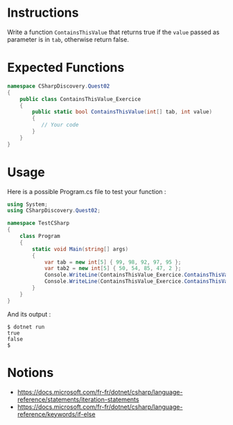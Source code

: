 # Instructions

Write a function `ContainsThisValue` that returns true if the `value` passed as parameter is in `tab`, otherwise return false.

# Expected Functions

```C#
namespace CSharpDiscovery.Quest02
{
    public class ContainsThisValue_Exercice
    {
        public static bool ContainsThisValue(int[] tab, int value)
        {
           // Your code
        }
    }
}
```

# Usage

Here is a possible Program.cs file to test your function :

```C#
using System;
using CSharpDiscovery.Quest02;

namespace TestCSharp
{
    class Program
    {
        static void Main(string[] args)
        {
            var tab = new int[5] { 99, 98, 92, 97, 95 };
            var tab2 = new int[5] { 50, 54, 85, 47, 2 };
            Console.WriteLine(ContainsThisValue_Exercice.ContainsThisValue(tab, 97));
            Console.WriteLine(ContainsThisValue_Exercice.ContainsThisValue(tab2, 51));
        }
    }
}
```

And its output :

```
$ dotnet run
true
false
$
```

# Notions

-   https://docs.microsoft.com/fr-fr/dotnet/csharp/language-reference/statements/iteration-statements
-   https://docs.microsoft.com/fr-fr/dotnet/csharp/language-reference/keywords/if-else
